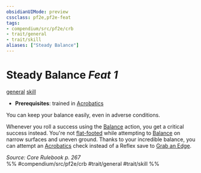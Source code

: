 ```yaml
---
obsidianUIMode: preview
cssclass: pf2e,pf2e-feat
tags:
- compendium/src/pf2e/crb
- trait/general
- trait/skill
aliases: ["Steady Balance"]
---
```

# Steady Balance  *Feat 1*  
[general](/rules/traits/general.md)  [skill](/rules/traits/skill.md)  

- **Prerequisites**: trained in [Acrobatics](/compendium/skills.md#Acrobatics)

You can keep your balance easily, even in adverse conditions.

Whenever you roll a success using the [Balance](/rules/actions/balance.md) action, you get a critical success instead. You're not [flat-footed](/rules/conditions.md#Flat-footed) while attempting to [Balance](/rules/actions/balance.md) on narrow surfaces and uneven ground. Thanks to your incredible balance, you can attempt an [Acrobatics](/compendium/skills.md#Acrobatics) check instead of a Reflex save to [Grab an Edge](/rules/actions/grab-an-edge.md).

*Source: Core Rulebook p. 267*  
%% #compendium/src/pf2e/crb #trait/general #trait/skill %%
